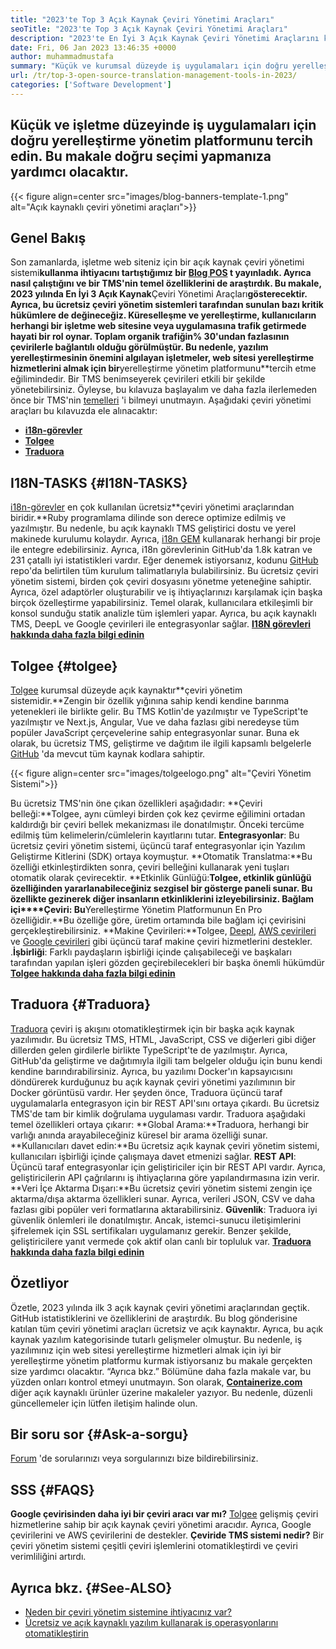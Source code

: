 ```yaml
---
title: "2023'te Top 3 Açık Kaynak Çeviri Yönetimi Araçları" 
seoTitle: "2023'te Top 3 Açık Kaynak Çeviri Yönetimi Araçları" 
description: "2023'te En İyi 3 Açık Kaynak Çeviri Yönetimi Araçlarını keşfetmek için bu kılavuzu izleyin. 3 TMS'nin tamamı ücretsizdir ve yerelleştirmeleri yönetmek için zengin özellikler sunar." 
date: Fri, 06 Jan 2023 13:46:35 +0000
author: muhammadmustafa
summary: "Küçük ve kurumsal düzeyde iş uygulamaları için doğru yerelleştirme yönetim platformunu tercih edin. Bu makale doğru seçimi yapmanıza yardımcı olacaktır." 
url: /tr/top-3-open-source-translation-management-tools-in-2023/
categories: ['Software Development']
---
```


## Küçük ve işletme düzeyinde iş uygulamaları için doğru yerelleştirme yönetim platformunu tercih edin. Bu makale doğru seçimi yapmanıza yardımcı olacaktır.

{{< figure align=center src="images/blog-banners-template-1.png" alt="Açık kaynaklı çeviri yönetimi araçları">}}


## Genel Bakış
Son zamanlarda, işletme web siteniz için bir açık kaynak çeviri yönetimi sistemi**kullanma ihtiyacını tartıştığımız bir [Blog POS][1] t yayınladık. Ayrıca nasıl çalıştığını ve bir TMS'nin temel özelliklerini de araştırdık. Bu makale, 2023 yılında En İyi 3 Açık Kaynak**Çeviri Yönetimi Araçları**gösterecektir. Ayrıca, bu ücretsiz çeviri yönetim sistemleri tarafından sunulan bazı kritik hükümlere de değineceğiz.
Küreselleşme ve yerelleştirme, kullanıcıların herhangi bir işletme web sitesine veya uygulamasına trafik getirmede hayati bir rol oynar. Toplam organik trafiğin% 30'undan fazlasının çevirilerle bağlantılı olduğu görülmüştür. Bu nedenle, yazılım yerelleştirmesinin önemini algılayan işletmeler, web sitesi yerelleştirme hizmetlerini almak için bir**yerelleştirme yönetim platformunu**tercih etme eğilimindedir. Bir TMS benimseyerek çevirileri etkili bir şekilde yönetebilirsiniz. Öyleyse, bu kılavuza başlayalım ve daha fazla ilerlemeden önce bir TMS'nin [temelleri][1] 'i bilmeyi unutmayın.
Aşağıdaki çeviri yönetimi araçları bu kılavuzda ele alınacaktır:
* [**i18n-görevler**][2]
* [**Tolgee**][3]
* **[Traduora][4]**

## I18N-TASKS   {#I18N-TASKS}
[i18n-görevler][5] en çok kullanılan ücretsiz**çeviri yönetimi araçlarından biridir.**Ruby programlama dilinde son derece optimize edilmiş ve yazılmıştır. Bu nedenle, bu açık kaynaklı TMS geliştirici dostu ve yerel makinede kurulumu kolaydır. Ayrıca, [i18n GEM][6] kullanarak herhangi bir proje ile entegre edebilirsiniz. Ayrıca, i18n görevlerinin GitHub'da 1.8k katran ve 231 çatallı iyi istatistikleri vardır.
Eğer denemek istiyorsanız, kodunu [GitHub][7] repo'da belirtilen tüm kurulum talimatlarıyla bulabilirsiniz. Bu ücretsiz çeviri yönetim sistemi, birden çok çeviri dosyasını yönetme yeteneğine sahiptir. Ayrıca, özel adaptörler oluşturabilir ve iş ihtiyaçlarınızı karşılamak için başka birçok özelleştirme yapabilirsiniz. Temel olarak, kullanıcılara etkileşimli bir konsol sunduğu statik analizle tüm işlemleri yapar. Ayrıca, bu açık kaynaklı TMS, DeepL ve Google çevirileri ile entegrasyonlar sağlar.
**[I18N görevleri hakkında daha fazla bilgi edinin][5]**

## **Tolgee** {#tolgee}
[Tolgee][8] kurumsal düzeyde açık kaynaktır**çeviri yönetim sistemidir.**Zengin bir özellik yığınına sahip kendi kendine barınma yetenekleri ile birlikte gelir. Bu TMS Kotlin'de yazılmıştır ve TypeScript'te yazılmıştır ve Next.js, Angular, Vue ve daha fazlası gibi neredeyse tüm popüler JavaScript çerçevelerine sahip entegrasyonlar sunar. Buna ek olarak, bu ücretsiz TMS, geliştirme ve dağıtım ile ilgili kapsamlı belgelerle [GitHub][9] 'da mevcut tüm kaynak kodlara sahiptir.

{{< figure align=center src="images/tolgeelogo.png" alt="Çeviri Yönetim Sistemi">}}

Bu ücretsiz TMS'nin öne çıkan özellikleri aşağıdadır:
**Çeviri belleği:**Tolgee, aynı cümleyi birden çok kez çevirme eğilimini ortadan kaldırdığı bir çeviri bellek mekanizması ile donatılmıştır. Önceki tercüme edilmiş tüm kelimelerin/cümlelerin kayıtlarını tutar.
**Entegrasyonlar**: Bu ücretsiz çeviri yönetim sistemi, üçüncü taraf entegrasyonlar için Yazılım Geliştirme Kitlerini (SDK) ortaya koymuştur.
**Otomatik Translatma:**Bu özelliği etkinleştirdikten sonra, çeviri belleğini kullanarak yeni tuşları otomatik olarak çevirecektir.
**Etkinlik Günlüğü:**Tolgee, etkinlik günlüğü özelliğinden yararlanabileceğiniz sezgisel bir gösterge paneli sunar. Bu özellikte gezinerek diğer insanların etkinliklerini izleyebilirsiniz.
**Bağlam içi****Çeviri**: Bu**Yerelleştirme Yönetim Platformunun En Pro özelliğidir.**Bu özelliğe göre, üretim ortamında bile bağlam içi çevirisini gerçekleştirebilirsiniz.
**Makine Çevirileri:**Tolgee, [Deepl][10], [AWS çevirileri][11] ve [Google çevirileri][12] gibi üçüncü taraf makine çeviri hizmetlerini destekler.
.**İşbirliği**: Farklı paydaşların işbirliği içinde çalışabileceği ve başkaları tarafından yapılan işleri gözden geçirebilecekleri bir başka önemli hükümdür
[**Tolgee hakkında daha fazla bilgi edinin**][8]

## **Traduora** {#Traduora}
[Traduora][13] çeviri iş akışını otomatikleştirmek için bir başka açık kaynak yazılımıdır. Bu ücretsiz TMS, HTML, JavaScript, CSS ve diğerleri gibi diğer dillerden gelen girdilerle birlikte TypeScript'te de yazılmıştır. Ayrıca, GitHub'da geliştirme ve dağıtımıyla ilgili tam belgeler olduğu için bunu kendi kendine barındırabilirsiniz. Ayrıca, bu yazılımı Docker'ın kapsayıcısını döndürerek kurduğunuz bu açık kaynak çeviri yönetimi yazılımının bir Docker görüntüsü vardır.
Her şeyden önce, Traduora üçüncü taraf uygulamalarla entegrasyon için bir REST API'sını ortaya çıkardı. Bu ücretsiz TMS'de tam bir kimlik doğrulama uygulaması vardır.
Traduora aşağıdaki temel özellikleri ortaya çıkarır:
**Global Arama:**Traduora, herhangi bir varlığı anında arayabileceğiniz küresel bir arama özelliği sunar.
**Kullanıcıları davet edin:**Bu ücretsiz açık kaynak çeviri yönetim sistemi, kullanıcıları işbirliği içinde çalışmaya davet etmenizi sağlar.
**REST API**: Üçüncü taraf entegrasyonlar için geliştiriciler için bir REST API vardır. Ayrıca, geliştiricilerin API çağrılarını iş ihtiyaçlarına göre yapılandırmasına izin verir.
**Veri İçe Aktarma Dışarı:**Bu ücretsiz çeviri yönetim sistemi zengin içe aktarma/dışa aktarma özellikleri sunar. Ayrıca, verileri JSON, CSV ve daha fazlası gibi popüler veri formatlarına aktarabilirsiniz.
**Güvenlik**: Traduora iyi güvenlik önlemleri ile donatılmıştır. Ancak, istemci-sunucu iletişimlerini şifrelemek için SSL sertifikaları uygulamanız gerekir.
Benzer şekilde, geliştiricilere yanıt vermede çok aktif olan canlı bir topluluk var.
**[Traduora hakkında daha fazla bilgi edinin][13]**

## Özetliyor
Özetle, 2023 yılında ilk 3 açık kaynak çeviri yönetimi araçlarından geçtik. GitHub istatistiklerini ve özelliklerini de araştırdık. Bu blog gönderisine katılan tüm çeviri yönetimi araçları ücretsiz ve açık kaynaktır. Ayrıca, bu açık kaynak yazılım kategorisinde tutarlı gelişmeler olmuştur. Bu nedenle, iş yazılımınız için web sitesi yerelleştirme hizmetleri almak için iyi bir yerelleştirme yönetim platformu kurmak istiyorsanız bu makale gerçekten size yardımcı olacaktır. “Ayrıca bkz.” Bölümüne daha fazla makale var, bu yüzden onları kontrol etmeyi unutmayın.
Son olarak, [**Containerize.com**][14] diğer açık kaynaklı ürünler üzerine makaleler yazıyor. Bu nedenle, düzenli güncellemeler için lütfen iletişim halinde olun.

## Bir soru sor   {#Ask-a-sorgu}
[Forum][15] 'de sorularınızı veya sorgularınızı bize bildirebilirsiniz.

## SSS   {#FAQS}
**Google çevirisinden daha iyi bir çeviri aracı var mı?**
[Tolgee][8] gelişmiş çeviri hizmetlerine sahip bir açık kaynak çeviri yönetimi aracıdır. Ayrıca, Google çevirilerini ve AWS çevirilerini de destekler.
**Çeviride TMS sistemi nedir?**
Bir çeviri yönetim sistemi çeşitli çeviri işlemlerini otomatikleştirdi ve çeviri verimliliğini artırdı.

## Ayrıca bkz.   {#See-ALSO}
  * [Neden bir çeviri yönetim sistemine ihtiyacınız var?][1]
  * [Ücretsiz ve açık kaynaklı yazılım kullanarak iş operasyonlarını otomatikleştirin][16]

  
[1]: https://blog.containerize.com/software-development/why-do-you-need-a-translation-management-system/
[2]: #i18n-tasks
[3]: #Tolgee
[4]: #Traduora
[5]: https://glebm.github.io/i18n-tasks/
[6]: https://github.com/svenfuchs/i18n
[7]: https://github.com/glebm/i18n-tasks
[8]: https://tolgee.io/
[9]: https://github.com/tolgee/tolgee-platform
[10]: https://www.deepl.com/en/translator
[11]: https://aws.amazon.com/translate/
[12]: https://translate.google.com/
[13]: https://traduora.co/
[14]: https://www.containerize.com/
[15]: https://forum.containerize.com/
[16]: https://blog.containerize.com/blogging/automate-business-operations-using-open-source-software/
